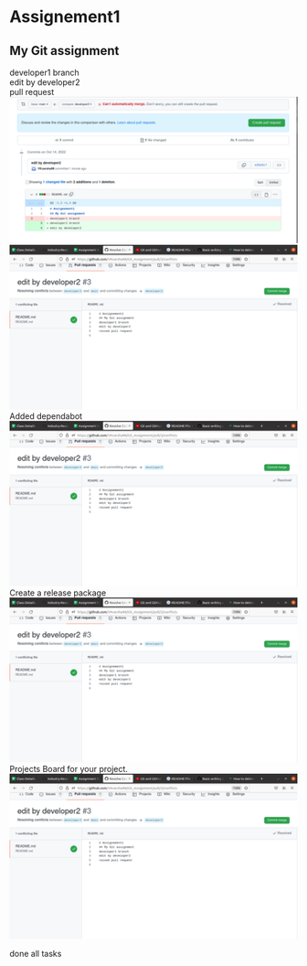 # Assignement1
## My Git assignment
developer1 branch<br>
edit by developer2 <br>
pull request<br>
![create pull request](https://github.com/VKvarsha98/Git_Assignment/blob/main/task3/pull%20request.png)
![merge pull request](https://github.com/VKvarsha98/Git_Assignment/blob/main/task3/commitmerge.png)
Added dependabot<br>
![dependa bot](https://github.com/VKvarsha98/Git_Assignment/blob/main/task3/commitmerge.png)
Create a release package<br>
![release package](https://github.com/VKvarsha98/Git_Assignment/blob/main/task3/commitmerge.png)
Projects Board for your project.
![project board](https://github.com/VKvarsha98/Git_Assignment/blob/main/task3/commitmerge.png)

done all tasks
